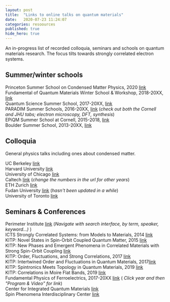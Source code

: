 ```yaml
---
layout: post
title:  "Links to online talks on quantum materials"
date:   2020-07-23 11:24:07
categories: resoources
published: true
hide_hero: true
---
```



An in-progress list of recorded colloquia, seminars and schools on quantum materials research. The focus tilts towards strongly correlated electron systems.

## Summer/winter schools
Princeton Summer School on Condensed Matter Physics, 2020 [link](https://pccm.princeton.edu/psscmp-webinars)<br/>
Fundamental of Quantum Materials Winter School & Workshop, 2018-20XX, [link](https://fqm.physics.umd.edu/home)<br/> 
Quantum Science Summer School, 2017-20XX, [link](http://qs3.mit.edu/)<br/>
PARADIM Summer Schools, 2016-20XX, [link](https://www.paradim.org/summer_schools_past) (<em>check out both the Cornell and JHU tabs; electron microscopy, DFT, synthesis</em>)<br/>
EPiQM Summer School at Cornell, 2015-2018, [link](https://www.youtube.com/c/CornellLaboratoryofAtomicandSolidStatePhysicsLASSP/playlists)<br/>
Boulder Summer School, 2013-20XX, [link]()

## Colloquia

General physics talks including ones about condensed matter.

UC Berkeley [link]( http://physics.berkeley.edu/resources/colloquia-and-videos)<br/>
Harvard University [link](https://www.physics.harvard.edu/events/colloq_archive)<br/>
University of Chicago [link]( http://kersten.uchicago.edu/event_video/colloquia/index_colloquia.html)<br/>
Caltech [link](http://pmaweb.caltech.edu/~physcoll/PhysColl17-18.html) (<em>change the numbers in the url for other years</em>)<br/>
ETH Zurich [link](https://www.video.ethz.ch/speakers/zurich_physics_colloquium.html)<br/>
Fudan University [link](http://phys.fudan.edu.cn/eng/wecture/list.htm) (<em>hasn't been updated in a while</em>)<br/>
University of Toronto [link](https://www.youtube.com/channel/UCVRy29tW8aPN_lE-B0yC4Aw)

## Seminars & Conferences

Perimeter Institute [link](http://pirsa.org/) (<em>Navigate with search interface, by term, speaker, keyword...) </em>)<br/>
ICTS Strongly Correlated Systems: from Models to Materials, 2014 [link](https://www.icts.res.in/program/MTM2014/talks)<br/>
KITP: Novel States in Spin-Orbit Coupled Quantum Matter, 2015 [link](http://online.kitp.ucsb.edu/online/lsmatter_c15/)<br/>
KITP: New Phases and Emergent Phenomena in Correlated Materials with Strong Spin-Orbit Coupling [link](http://online.kitp.ucsb.edu/online/lsmatter15/)<br/>
KITP: Order, Fluctuations, and Strong Correlations, 2017 [link](http://online.kitp.ucsb.edu/online/intertwined_c17/)<br/>
KITP: Intertwined Order and Fluctuations in Quantum Materials, 2017[link]( http://online.kitp.ucsb.edu/online/intertwined17/)<br/>
KITP: Spintronics Meets Topology in Quantum Materials, 2019 [link](http://online.kitp.ucsb.edu/online/spinquant-c19/)<br/>
KITP: Correlations in Moire Flat Bands, 2019 [link](http://online.kitp.ucsb.edu/online/bands_m19/)<br/>
Fundamental Physics of Ferroelectrics, 2017-20XX [link]( https://www.materialsbydesign.org/) (<em> Click year and then "Program & Video" for link</em>)<br/>
Center for Integrated Quantum Materials [link](https://www.youtube.com/channel/UCBz9hE9jt4pIGK78Tnfiqow)<br/>
Spin Phenomena Interdisciplinary Center [link](https://www.youtube.com/c/SPICEmainz/playlists)<br/>
